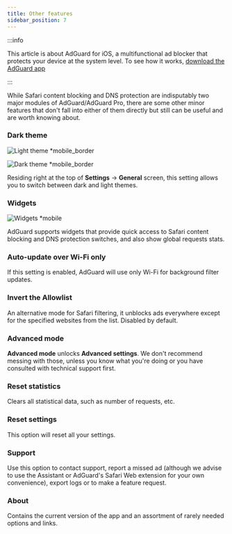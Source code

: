 ```yaml
---
title: Other features
sidebar_position: 7
---
```


:::info

This article is about AdGuard for iOS, a multifunctional ad blocker that protects your device at the system level. To see how it works, [download the AdGuard app](https://agrd.io/download-kb-adblock)

:::

While Safari content blocking and DNS protection are indisputably two major modules of AdGuard/AdGuard Pro, there are some other minor features that don't fall into either of them directly but still can be useful and are worth knowing about.

### **Dark theme**

![Light theme \*mobile\_border](https://cdn.adtidy.org/blog/new/26vo4homelight.jpeg)

![Dark theme \*mobile\_border](https://cdn.adtidy.org/blog/new/bgko8homedark.jpeg)

Residing right at the top of **Settings** → **General** screen, this setting allows you to switch between dark and light themes.

### **Widgets**

![Widgets \*mobile](https://cdn.adtidy.org/public/Adguard/Release_notes/iOS/v4.0/widget_en.jpg)

AdGuard supports widgets that provide quick access to Safari content blocking and DNS protection switches, and also show global requests stats.

### **Auto-update over Wi-Fi only**

If this setting is enabled, AdGuard will use only Wi-Fi for background filter updates.

### **Invert the Allowlist**

An alternative mode for Safari filtering, it unblocks ads everywhere except for the specified websites from the list. Disabled by default.

### **Advanced mode**

**Advanced mode** unlocks **Advanced settings**. We don't recommend messing with those, unless you know what you're doing or you have consulted with technical support first.

### **Reset statistics**

Clears all statistical data, such as number of requests, etc.

### **Reset settings**

This option will reset all your settings.

### **Support**

Use this option to contact support, report a missed ad (although we advise to use the Assistant or AdGuard's Safari Web extension for your own convenience), export logs or to make a feature request.

### **About**

Contains the current version of the app and an assortment of rarely needed options and links.
